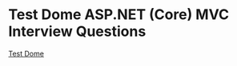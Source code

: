 # Test Dome ASP.NET (Core) MVC Interview Questions

[Test Dome](https://www.testdome.com/tests/asp-net-core-mvc-online-test/69)
